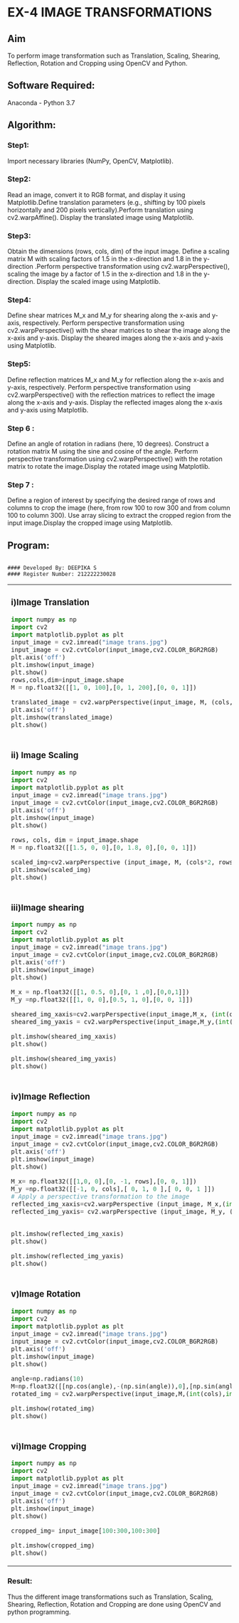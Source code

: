 # EX-4 IMAGE TRANSFORMATIONS


## Aim
To perform image transformation such as Translation, Scaling, Shearing, Reflection, Rotation and Cropping using OpenCV and Python.

## Software Required:
Anaconda - Python 3.7

## Algorithm:
### Step1:
Import necessary libraries (NumPy, OpenCV, Matplotlib).
<br>

### Step2:
Read an image, convert it to RGB format, and display it using Matplotlib.Define translation parameters 
(e.g., shifting by 100 pixels horizontally and 200 pixels vertically).Perform translation using cv2.warpAffine().
Display the translated image using Matplotlib.
<br>

### Step3:
Obtain the dimensions (rows, cols, dim) of the input image.
Define a scaling matrix M with scaling factors of 1.5 in the x-direction and 1.8 in the y-direction
.Perform perspective transformation using cv2.warpPerspective(), scaling the image by a factor of 1.5 in the x-direction and 1.8 in the y-direction.
Display the scaled image using Matplotlib.
<br>

### Step4:
Define shear matrices M_x and M_y for shearing along the x-axis and y-axis, respectively.
Perform perspective transformation using cv2.warpPerspective() with the shear matrices to shear the image along the x-axis and y-axis.
Display the sheared images along the x-axis and y-axis using Matplotlib.
<br>

### Step5:
Define reflection matrices M_x and M_y for reflection along the x-axis and y-axis, respectively.
Perform perspective transformation using cv2.warpPerspective() with the reflection matrices to reflect the image along the x-axis and y-axis.
Display the reflected images along the x-axis and y-axis using Matplotlib.
<br>

### Step 6 :
Define an angle of rotation in radians (here, 10 degrees).
Construct a rotation matrix M using the sine and cosine of the angle.
Perform perspective transformation using cv2.warpPerspective() with the rotation matrix to rotate the image.Display the rotated image using Matplotlib.
<br>
### Step 7 :
Define a region of interest by specifying the desired range of rows and columns to crop the image (here, from row 100 to row 300 and from column 100 to column 300).
Use array slicing to extract the cropped region from the input image.Display the cropped image using Matplotlib.
<br>


## Program:
```

#### Developed By: DEEPIKA S
#### Register Number: 212222230028
```
<table>
  <tr>
   <td width=50%>
     
### i)Image Translation
```python
import numpy as np
import cv2
import matplotlib.pyplot as plt
input_image = cv2.imread("image trans.jpg")
input_image = cv2.cvtColor(input_image,cv2.COLOR_BGR2RGB)
plt.axis('off')
plt.imshow(input_image)
plt.show()
rows,cols,dim=input_image.shape
M = np.float32([[1, 0, 100],[0, 1, 200],[0, 0, 1]])

translated_image = cv2.warpPerspective(input_image, M, (cols, rows))
plt.axis('off')
plt.imshow(translated_image)
plt.show()
```
</td>
<td>
  
### Output:
### i)Image Translation
![1](https://github.com/deepikasrinivasans/IMAGE-TRANSFORMATIONS/assets/119393935/a28e4c6f-3da3-48a0-9a37-53b04c37de11)
</td>
</tr>



<tr>
  <td width=50%>
  
### ii) Image Scaling
```python
import numpy as np
import cv2
import matplotlib.pyplot as plt
input_image = cv2.imread("image trans.jpg")
input_image = cv2.cvtColor(input_image,cv2.COLOR_BGR2RGB)
plt.axis('off')
plt.imshow(input_image)
plt.show()

rows, cols, dim = input_image.shape 
M = np.float32([[1.5, 0, 0],[0, 1.8, 0],[0, 0, 1]])

scaled_img=cv2.warpPerspective (input_image, M, (cols*2, rows*2))
plt.imshow(scaled_img)
plt.show()
```
</td>
<td>
  
### Output:
### ii) Image Scaling
![2](https://github.com/deepikasrinivasans/IMAGE-TRANSFORMATIONS/assets/119393935/f0b45940-2560-4a44-9b26-588dcf9750d1)
</td>
</tr>



<tr>
  <td width=50%>

### iii)Image shearing
```python
import numpy as np
import cv2
import matplotlib.pyplot as plt
input_image = cv2.imread("image trans.jpg")
input_image = cv2.cvtColor(input_image,cv2.COLOR_BGR2RGB)
plt.axis('off')
plt.imshow(input_image)
plt.show()

M_x = np.float32([[1, 0.5, 0],[0, 1 ,0],[0,0,1]])
M_y =np.float32([[1, 0, 0],[0.5, 1, 0],[0, 0, 1]])

sheared_img_xaxis=cv2.warpPerspective(input_image,M_x, (int(cols*1.5), int(rows *1.5)))
sheared_img_yaxis = cv2.warpPerspective(input_image,M_y,(int(cols*1.5), int(rows*1.5)))

plt.imshow(sheared_img_xaxis)
plt.show()

plt.imshow(sheared_img_yaxis)
plt.show()
```
</td>
<td>
  
### Output:
### iii)Image shearing
![3](https://github.com/deepikasrinivasans/IMAGE-TRANSFORMATIONS/assets/119393935/90dcce42-54b6-4cb2-a48c-731b82d307a0)
</td>
</tr>



<tr>
  <td width=50%>

### iv)Image Reflection
```python
import numpy as np
import cv2
import matplotlib.pyplot as plt
input_image = cv2.imread("image trans.jpg")
input_image = cv2.cvtColor(input_image,cv2.COLOR_BGR2RGB)
plt.axis('off')
plt.imshow(input_image)
plt.show()

M_x= np.float32([[1,0, 0],[0, -1, rows],[0, 0, 1]])
M_y =np.float32([[-1, 0, cols],[ 0, 1, 0 ],[ 0, 0, 1 ]])
# Apply a perspective transformation to the image
reflected_img_xaxis=cv2.warpPerspective (input_image, M_x,(int(cols), int(rows)))
reflected_img_yaxis= cv2.warpPerspective (input_image, M_y, (int(cols), int(rows)))

                                         
plt.imshow(reflected_img_xaxis)
plt.show()

plt.imshow(reflected_img_yaxis)
plt.show()
```
</td>
<td>

### Output:
### iv)Image Reflection
![4](https://github.com/deepikasrinivasans/IMAGE-TRANSFORMATIONS/assets/119393935/d938dfd2-b980-4a6a-be3b-c1dbd90a83a4)
</td>
</tr>



<tr>
 <td width=50%>

   ### v)Image Rotation
```python
import numpy as np
import cv2
import matplotlib.pyplot as plt
input_image = cv2.imread("image trans.jpg")
input_image = cv2.cvtColor(input_image,cv2.COLOR_BGR2RGB)
plt.axis('off')
plt.imshow(input_image)
plt.show()

angle=np.radians(10)
M=np.float32([[np.cos(angle),-(np.sin(angle)),0],[np.sin(angle),np.cos(angle),0],[0,0,1]])
rotated_img = cv2.warpPerspective(input_image,M,(int(cols),int(rows)))

plt.imshow(rotated_img)
plt.show()
```
</td>
<td>
  
### Output:
### v)Image Rotation
![5](https://github.com/deepikasrinivasans/IMAGE-TRANSFORMATIONS/assets/119393935/dea3a326-bcc8-454b-9559-2d75c0b81ceb)
</td>
</tr>



<tr>
 <td width=50%>

### vi)Image Cropping
```python
import numpy as np
import cv2
import matplotlib.pyplot as plt
input_image = cv2.imread("image trans.jpg")
input_image = cv2.cvtColor(input_image,cv2.COLOR_BGR2RGB)
plt.axis('off')
plt.imshow(input_image)
plt.show()

cropped_img= input_image[100:300,100:300]

plt.imshow(cropped_img)
plt.show()
```
</td>
<td>
  
### Output:
### vi)Image Cropping
![6](https://github.com/deepikasrinivasans/IMAGE-TRANSFORMATIONS/assets/119393935/c37a135e-61f9-4c1e-acdc-bab53e8fadbe)
</td>
</tr>
</table>

### Result: 

Thus the different image transformations such as Translation, Scaling, Shearing, Reflection, Rotation and Cropping are done using OpenCV and python programming.
